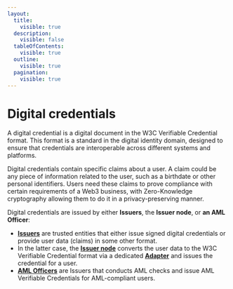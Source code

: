 ```yaml
---
layout:
  title:
    visible: true
  description:
    visible: false
  tableOfContents:
    visible: true
  outline:
    visible: true
  pagination:
    visible: true
---
```


# Digital credentials

A digital credential is a digital document in the W3C Verifiable Credential format. This format is a standard in the digital identity domain, designed to ensure that credentials are interoperable across different systems and platforms. 

Digital credentials contain specific claims about a user. A claim could be any piece of information related to the user, such as a birthdate or other personal identifiers. Users need these claims to prove compliance with certain requirements of a Web3 business, with Zero-Knowledge cryptography allowing them to do it in a privacy-preserving manner.

Digital credentials are issued by either **Issuers**, the **Issuer node**, or **an AML Officer**:

- [**Issuers**](glossary.md#issuer) are trusted entities that either issue signed digital credentials or provide user data (claims) in some other format.
- In the latter case, the [**Issuer node**](glossary.md#issuer-node) converts the user data to the W3C Verifiable Credential format via a dedicated [**Adapter**](glossary.md#adapter) and issues the credential for a user.
- [**AML Officers**](glossary.md#aml-officer) are Issuers that conducts AML checks and issue AML Verifiable Credentials for AML-compliant users.
